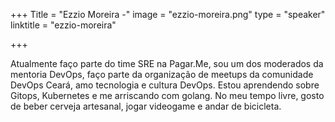 +++
Title = "Ezzio Moreira -"
image = "ezzio-moreira.png"
type = "speaker"
linktitle = "ezzio-moreira"

+++

Atualmente faço parte do time SRE na Pagar.Me, sou um dos moderados da mentoria DevOps, faço parte da organização de meetups da comunidade DevOps Ceará, amo tecnologia e cultura DevOps. Estou aprendendo sobre Gitops, Kubernetes e me arriscando com golang. No meu tempo livre, gosto de beber cerveja artesanal, jogar videogame e andar de bicicleta.